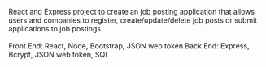 React and Express project to create an job posting application that allows users and companies to register, create/update/delete job posts
or submit applications to job postings.
<br><br>
Front End: React, Node, Bootstrap, JSON web token
Back End: Express, Bcrypt, JSON web token, SQL
